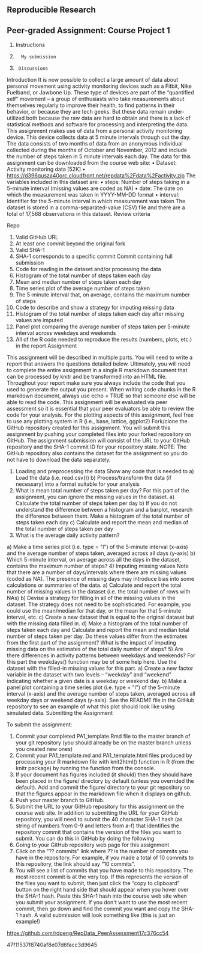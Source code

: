 ## Reproducible Research
## Peer-graded Assignment: Course Project 1
1.	Instructions
2.	     My submission
3.	    Discussions
Introduction
It is now possible to collect a large amount of data about personal movement using activity monitoring devices such as a Fitbit, Nike Fuelband, or Jawbone Up. These type of devices are part of the “quantified self” movement – a group of enthusiasts who take measurements about themselves regularly to improve their health, to find patterns in their behavior, or because they are tech geeks. But these data remain under-utilized both because the raw data are hard to obtain and there is a lack of statistical methods and software for processing and interpreting the data.
This assignment makes use of data from a personal activity monitoring device. This device collects data at 5 minute intervals through out the day. The data consists of two months of data from an anonymous individual collected during the months of October and November, 2012 and include the number of steps taken in 5 minute intervals each day.
The data for this assignment can be downloaded from the course web site:
•	Dataset: Activity monitoring data [52K]
•	https://d396qusza40orc.cloudfront.net/repdata%2Fdata%2Factivity.zip
The variables included in this dataset are:
•	steps: Number of steps taking in a 5-minute interval (missing values are coded as  NA)
•	date: The date on which the measurement was taken in YYYY-MM-DD format
•	interval: Identifier for the 5-minute interval in which measurement was taken
The dataset is stored in a comma-separated-value (CSV) file and there are a total of 17,568 observations in this dataset.
Review criteria

Repo
1.	Valid GitHub URL 
2.	At least one commit beyond the original fork
3.	Valid SHA-1
4.	SHA-1 corresponds to a specific commit
Commit containing full submission
1.	Code for reading in the dataset and/or processing the data
2.	Histogram of the total number of steps taken each day
3.	Mean and median number of steps taken each day
4.	Time series plot of the average number of steps taken
5.	The 5-minute interval that, on average, contains the maximum number of steps
6.	Code to describe and show a strategy for imputing missing data
7.	Histogram of the total number of steps taken each day after missing values are imputed
8.	Panel plot comparing the average number of steps taken per 5-minute interval across weekdays and weekends
9.	All of the R code needed to reproduce the results (numbers, plots, etc.) in the report
Assignment

This assignment will be described in multiple parts. You will need to write a report that answers the questions detailed below. Ultimately, you will need to complete the entire assignment in a single R markdown document that can be processed by knitr and be transformed into an HTML file.
Throughout your report make sure you always include the code that you used to generate the output you present. When writing code chunks in the R markdown document, always use echo = TRUE so that someone else will be able to read the code. This assignment will be evaluated via peer assessment so it is essential that your peer evaluators be able to review the code for your analysis.
For the plotting aspects of this assignment, feel free to use any plotting system in R (i.e., base, lattice, ggplot2)
Fork/clone the GitHub repository created for this assignment. You will submit this assignment by pushing your completed files into your forked repository on GitHub. The assignment submission will consist of the URL to your GitHub repository and the SHA-1 commit ID for your repository state.
NOTE: The GitHub repository also contains the dataset for the assignment so you do not have to download the data separately.
1)	Loading and preprocessing the data
     Show any code that is needed to
a)	Load the data (i.e.  read.csv())
b)	 Process/transform the data (if necessary) into a format suitable for your analysis
2)	What is mean total number of steps taken per day?
      For this part of the assignment, you can ignore the missing values in the dataset.
a)	Calculate the total number of steps taken per day
b)	If you do not understand the difference between a histogram and a barplot, research the difference between them. Make a histogram of the total number of steps taken each day
c)	Calculate and report the mean and median of the total number of steps taken per day
3)	What is the average daily activity pattern?

a)	Make a time series plot (i.e.  type = "l") of the 5-minute interval (x-axis) and the average number of steps taken, averaged across all days (y-axis)
b)	Which 5-minute interval, on average across all the days in the dataset, contains the maximum number of steps?
4)	Imputing missing values
Note that there are a number of days/intervals where there are missing values (coded as NA). The presence of missing days may introduce bias into some calculations or summaries of the data.
a)	Calculate and report the total number of missing values in the dataset (i.e. the total number of rows with  NAs)
b)	Devise a strategy for filling in all of the missing values in the dataset. The strategy does not need to be sophisticated. For example, you could use the mean/median for that day, or the mean for that 5-minute interval, etc.
c)	Create a new dataset that is equal to the original dataset but with the missing data filled in.
d)	Make a histogram of the total number of steps taken each day and Calculate and report the mean and median total number of steps taken per day. Do these values differ from the estimates from the first part of the assignment? What is the impact of imputing missing data on the estimates of the total daily number of steps?
5)	Are there differences in activity patterns between weekdays and weekends?
For this part the weekdays() function may be of some help here. Use the dataset with the filled-in missing values for this part.
a)	Create a new factor variable in the dataset with two levels – “weekday” and “weekend” indicating whether a given date is a weekday or weekend day.
b)	Make a panel plot containing a time series plot (i.e. type = "l") of the 5-minute interval (x-axis) and the average number of steps taken, averaged across all weekday days or weekend days (y-axis). See the README file in the GitHub repository to see an example of what this plot should look like using simulated data.
Submitting the Assignment

To submit the assignment:
1.	Commit your completed  PA1_template.Rmd file to the master branch of your git repository (you should already be on the master branch unless you created new ones)
2.	Commit your PA1_template.md and PA1_template.html files produced by processing your R markdown file with knit2html() function in R (from the knitr package) by running the function from the console.
3.	If your document has figures included (it should) then they should have been placed in the figure/ directory by default (unless you overrided the default). Add and commit the figure/ directory to your git repository so that the figures appear in the markdown file when it displays on github.
4.	Push your master branch to GitHub.
5.	Submit the URL to your GitHub repository for this assignment on the course web site.
In addition to submitting the URL for your GitHub repository, you will need to submit the 40 character SHA-1 hash (as string of numbers from 0-9 and letters from a-f) that identifies the repository commit that contains the version of the files you want to submit. You can do this in GitHub by doing the following
1.	Going to your GitHub repository web page for this assignment
2.	Click on the “?? commits” link where ?? is the number of commits you have in the repository. For example, if you made a total of 10 commits to this repository, the link should say “10 commits”.
3.	You will see a list of commits that you have made to this repository. The most recent commit is at the very top. If this represents the version of the files you want to submit, then just click the “copy to clipboard” button on the right hand side that should appear when you hover over the SHA-1 hash. Paste this SHA-1 hash into the course web site when you submit your assignment. If you don't want to use the most recent commit, then go down and find the commit you want and copy the SHA-1 hash.
A valid submission will look something like (this is just an example!)

https://github.com/rdpeng/RepData_PeerAssessment17c376cc54
 
47f11537f8740af8e07d6facc3d9645

